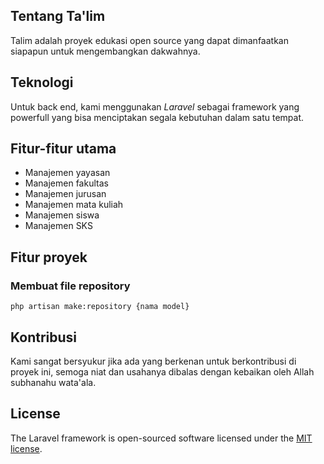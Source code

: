 ## Tentang Ta'lim

Talim adalah proyek edukasi open source yang dapat dimanfaatkan siapapun untuk mengembangkan dakwahnya.

## Teknologi

Untuk back end, kami menggunakan _Laravel_ sebagai framework yang powerfull yang bisa menciptakan segala kebutuhan dalam satu tempat.

## Fitur-fitur utama

-   Manajemen yayasan
-   Manajemen fakultas
-   Manajemen jurusan
-   Manajemen mata kuliah
-   Manajemen siswa
-   Manajemen SKS

## Fitur proyek

### Membuat file repository

`php artisan make:repository {nama model}`

## Kontribusi

Kami sangat bersyukur jika ada yang berkenan untuk berkontribusi di proyek ini, semoga niat dan usahanya dibalas dengan kebaikan oleh Allah subhanahu wata'ala.

## License

The Laravel framework is open-sourced software licensed under the [MIT license](https://opensource.org/licenses/MIT).
